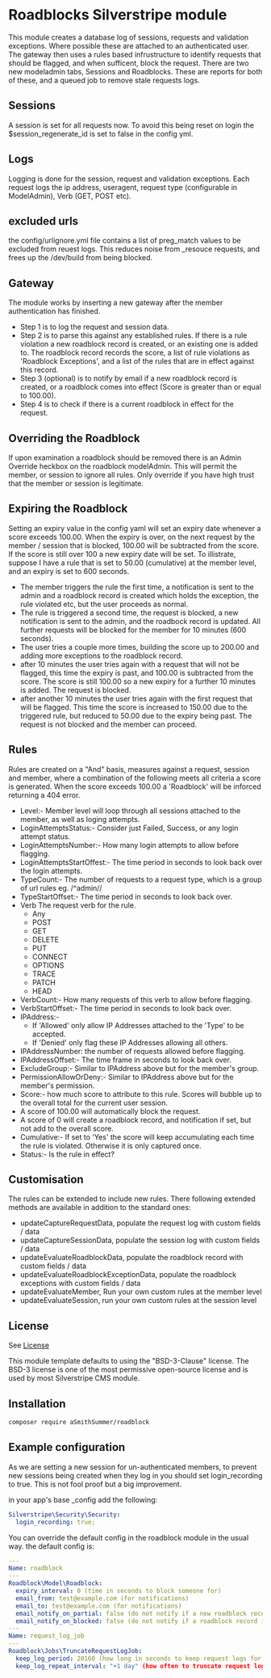 # Roadblocks Silverstripe module

This module creates a database log of sessions, requests and validation exceptions. Where possible these are attached to an authenticated user.
The gateway then uses a rules based infrustructure to identify requests that should  be flagged, and when sufficent, block the request.
There are two new modeladmin tabs, Sessions and Roadblocks.
These are reports for both of these, and a queued job to remove stale requests logs.

## Sessions

A session is set for all requests now. To avoid this being reset on login the $session_regenerate_id is set to false in the config yml.

## Logs

Logging is done for the session, request and validation exceptions.
Each request logs the ip address, useragent, request type (configurable in ModelAdmin), Verb (GET, POST etc).

## excluded urls

the config/urlignore.yml file contains a list of preg_match values to be excluded from reuest logs. This reduces noise from _resouce requests, and frees up the /dev/build from being blocked.

## Gateway

The module works by inserting a new gateway after the member authentication has finished.
- Step 1 is to log the request and session data.
- Step 2 is to parse this against any established rules. If there is a rule violation a new roadblock record is created, or an existing one is added to. The roadblock record records the score, a list of rule violations as 'Roadblock Exceptions', and a list of the rules that are in effect against this record.
- Step 3 (optional) is to notify by email if a new roadblock record is created, or a roadblock comes into effect (Score is greater than or equal to 100.00).
- Step 4 is to check if there is a current roadblock in effect for the request.

## Overriding the Roadblock

If upon examination a roadblock should be removed there is an Admin Override heckbox on the roadblock modelAdmin. This will permit the member, or session to ignore all rules. Only override if you have high trust that the member or session is legitimate.

## Expiring the Roadblock

Setting an expiry value in the config yaml will set an expiry date whenever a score exceeds 100.00. When the expiry is over, on the next request by the member / session that is blocked, 100.00 will be subtracted from the score.
If the score is still over 100 a new expiry date will be set.
To illistrate, suppose I have a rule that is set to 50.00 (cumulative) at the member level, and an expiry is set to 600 seconds.
- The member triggers the rule the first time, a notification is sent to the admin and a roadblock record is created which holds the exception, the rule violated etc, but the user proceeds as normal.
- The rule is triggered a second time, the request is blocked, a new notification is sent to the admin, and the roadbock record is updated. All further requests will be blocked for the member for 10 minutes (600 seconds).
- The user tries a couple more times, building the score up to 200.00 and adding more exceptions to the roadblock record.
- after 10 minutes the user tries again with a request that will not be flagged, this time the expiry is past, and 100.00 is subtracted from the score. The score is still 100.00 so a new expiry for a further 10 minutes is added. The request is blocked.
- after another 10 minutes the user tries again with the first request that will be flagged. This time the score is increased to 150.00 due to the triggered rule, but reduced to 50.00 due to the expiry being past. The request is not blocked and the member can proceed.

## Rules
Rules are created on a "And" basis, measures against a request, session and member, where a combination of the following meets all criteria a score is generated.
When the score exceeds 100.00 a 'Roadblock' will be inforced returning a 404 error.

- Level:- Member level will loop through all sessions attached to the member, as well as loging attempts.
- LoginAttemptsStatus:- Consider just Failed, Success, or any login attempt status.
- LoginAttemptsNumber:- How many login attempts to allow before flagging.
- LoginAttemptsStartOffest:- The time period in seconds to look back over the login attempts.
- TypeCount:- The number of requests to a request type, which is a group of url rules eg. /^admin\//
- TypeStartOffset:- The time period in seconds to look back over.
- Verb The request verb for the rule.
    - Any
    - POST
    - GET
    - DELETE
    - PUT
    - CONNECT
    - OPTIONS
    - TRACE
    - PATCH
    - HEAD
- VerbCount:- How many requests of this verb to allow before flagging.
- VerbStartOffset:- The time period in seconds to look back over.
- IPAddress:-
  - If 'Allowed' only allow IP Addresses attached to the 'Type' to be accepted.
  - If 'Denied' only flag these IP Addresses allowing all others.
- IPAddressNumber: the number of requests allowed before flagging.
- IPAddressOffset:- The time frame in seconds to look back over.
- ExcludeGroup:- Similar to IPAddress above but for the member's group.
- PermissionAllowOrDeny:- Similar to IPAddress above but for the member's permission.
- Score:- how much score to attribute to this rule. Scores will bubble up to the overall total for the current user session.
 - A score of 100.00 will automatically block the request.
 - A score of 0 will create a roadblock record, and notification if set, but not add to the overall score.
- Cumulative:- If set to 'Yes' the score will keep accumulating each time the rule is violated. Otherwise it is only captured once. 
- Status:- Is the rule in effect?

## Customisation

The rules can be extended to include new rules.
There following extended methods are available in addition to the standard ones:
- updateCaptureRequestData, populate the request log with custom fields / data
- updateCaptureSessionData, populate the session log with custom fields / data
- updateEvaluateRoadblockData, populate the roadblock record with custom fields / data
- updateEvaluateRoadblockExceptionData, populate the roadblock exceptions with custom fields / data
- updateEvaluateMember, Run your own custom rules at the member level
- updateEvaluateSession, run your own custom rules at the session level

## License

See [License](LICENSE.md)

This module template defaults to using the "BSD-3-Clause" license. The BSD-3 license is one of the most
permissive open-source license and is used by most Silverstripe CMS module.

## Installation

```sh
composer require aSmithSummer/roadblock
```

## Example configuration

As we are setting a new session for un-authenticated members, to prevent new sessions being created when they log in you should set login_recording to true. This is not fool proof but a big improvement.

in your app's base _config add the following:

```yaml
Silverstripe\Security\Security:
  login_recording: true;
```

You can override the default config in the roadblock module in the usual way. the default config is:
```yaml
---
Name: roadblock
---
Roadblock\Model\Roadblock:
  expiry_interval: 0 (time in seconds to block someone for)
  email_from: test@example.com (for notifications)
  email_to: test@example.com (for notifications)
  email_notify_on_partial: false (do not notify if a new roadblock record is created)
  email_notify_on_blocked: false (do not notify if a roadblock record is enforced)
---
Name: request_log_job
---
Roadblock\Jobs\TruncateRequestLogJob:
  keep_log_period: 20160 (how long in seconds to keep request logs for)
  keep_log_repeat_interval: "+1 day" (how often to truncate request logs)
```
